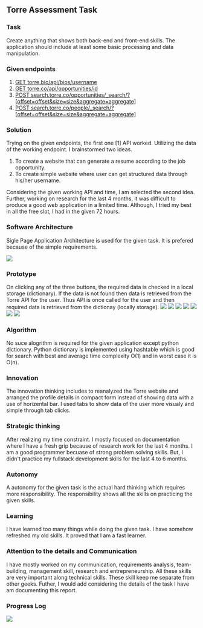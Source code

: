 ## Torre Assessment Task

### **Task**
Create anything that shows both back-end and front-end skills. The application should include at least some basic processing and data manipulation.

### **Given endpoints**
1) [GET torre.bio/api/bios/username](https://torre.bio/api/bios/$username)
2) [GET torre.co/api/opportunities/id]( https://torre.co/api/opportunities/$id)
3) [POST search.torre.co/opportunities/_search/?[offset=offset&size=size&aggregate=aggregate] ](https://search.torre.co/opportunities/_search/?[offset=$offset&size=$size&aggregate=$aggregate])
4) [POST search.torre.co/people/_search/?[offset=offset&size=size&aggregate=aggregate]](https://search.torre.co/people/_search/?[offset=$offset&size=$size&aggregate=$aggregate])


### Solution

Trying on the given endpoints, the first one [1] API worked. Utilizing the data of the working endpoint. I brainstormed two ideas.

1) To create a website that can generate a resume according to the job opportunity.
2) To create simple website where user can get structured data through his/her username.

Considering the given working API and time, I am selected the second idea. Further, working on research for the last 4 months, it was difficult to produce a good web application in a limited time. Although, I tried my best in all the free slot, I had in the given 72 hours.

### Software Architecture

Sigle Page Application Architecture is used for the given task. It is prefered because of the simple requirements.

![](https://i.imgur.com/GzN3AgP.png)


### Prototype
On clicking any of the three buttons, the required data is checked in a local storage (dictionary). If the data is not found then data is retrieved from the Torre API for the user. Thus API is once called for the user and then required data is retrieved from the dictionay (locally storage).
![](https://i.imgur.com/DTJeuZX.png)
![](https://i.imgur.com/JotZUvd.png)
![](https://i.imgur.com/uHW7Bud.png)
![](https://i.imgur.com/Pxc4DrO.png)
![](https://i.imgur.com/05FIBfv.png)
![](https://i.imgur.com/opx2MQf.png)
![](https://i.imgur.com/8UwmcpZ.png)


### Algorithm
No suce alogrithm is required for the given application except python dictionary. Python dictionary is implemented using hashtable which is good for search with best and average time complexity O(1) and in worst case it is O(n).

### Innovation
The innovation thinking includes to reanalyzed the Torre website and arranged the profile details in compact form instead of showing data with a use of horizental bar. I used tabs to show data of the user more visualy and simple through tab clicks.

### Strategic thinking
After realizing my time constraint. I mostly focused on documentation where I have a fresh grip because of research work for the last 4 months. I am a good programmer becuase of strong problem solving skills. But, I didn't practice my fullstack development skills for the last 4 to 6 months.

### Autonomy
A autonomy for the given task is the actual hard thinking which requires more responsibility. The responsibility shows all the skills on practicing the given skills.

### Learning
I have learned too many things while doing the given task. I have somehow refreshed my old skills. It proved that I am a fast learner.

### Attention to the details and Communication
I have mostly worked on my communication, requirements analysis, team-building, management skill, research and entrepreneurship. All these skills are very important along technical skills. These skill keep me separate from other geeks. Futher, I would add considering the details of the task I have am documenting this report.

### Progress Log
![](https://i.imgur.com/hffuol1.png)

